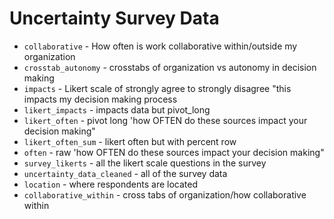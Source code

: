 # Uncertainty Survey Data

- `collaborative` - How often is work collaborative within/outside my organization
- `crosstab_autonomy` - crosstabs of organization vs autonomy in decision making
- `impacts` - Likert scale of strongly agree to strongly disagree "this impacts my decision making process
- `likert_impacts` - impacts data but pivot_long
- `likert_often` - pivot long 'how OFTEN do these sources impact your decision making"
- `likert_often_sum` - likert often but with percent row
- `often` - raw 'how OFTEN do these sources impact your decision making"
- `survey_likerts` - all the likert scale questions in the survey
- `uncertainty_data_cleaned` - all of the survey data
- `location` - where respondents are located
- `collaborative_within` - cross tabs of organization/how collaborative within